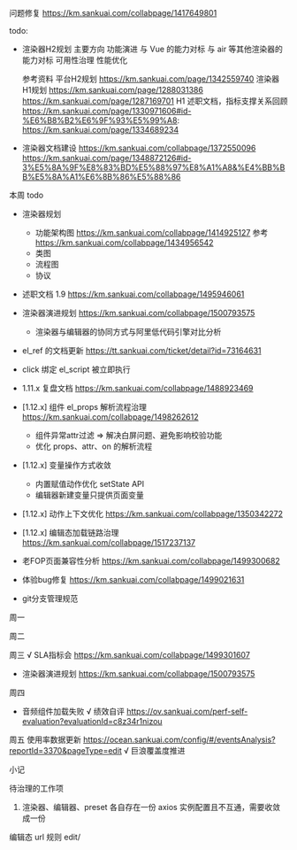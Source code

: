 问题修复 https://km.sankuai.com/collabpage/1417649801

todo: 
  - 渲染器H2规划
    主要方向
      功能演进
        与 Vue 的能力对标
        与 air 等其他渲染器的能力对标
      可用性治理
      性能优化
    
    参考资料
      平台H2规划 https://km.sankuai.com/page/1342559740
      渲染器H1规划
        https://km.sankuai.com/page/1288031386
        https://km.sankuai.com/page/1287169701
      H1 述职文档，指标支撑关系回顾
        https://km.sankuai.com/page/1330971606#id-%E6%B8%B2%E6%9F%93%E5%99%A8:
        https://km.sankuai.com/page/1334689234

  - 渲染器文档建设 
    https://km.sankuai.com/collabpage/1372550096
    https://km.sankuai.com/page/1348872126#id-3%E5%8A%9F%E8%83%BD%E5%88%97%E8%A1%A8&%E4%BB%BB%E5%8A%A1%E6%8B%86%E5%88%86

本周 todo
  - 渲染器规划
    - 功能架构图 https://km.sankuai.com/collabpage/1414925127
      参考 https://km.sankuai.com/collabpage/1434956542
    - 类图
    - 流程图
    - 协议

  - 述职文档 1.9 https://km.sankuai.com/collabpage/1495946061
  - 渲染器演进规划 https://km.sankuai.com/collabpage/1500793575
    - 渲染器与编辑器的协同方式与阿里低代码引擎对比分析

  - el_ref 的文档更新 https://tt.sankuai.com/ticket/detail?id=73164631
  - click 绑定 el_script 被立即执行
  - 1.11.x 复盘文档 https://km.sankuai.com/collabpage/1488923469
  - [1.12.x] 组件 el_props 解析流程治理 https://km.sankuai.com/collabpage/1498262612
    - 组件异常attr过滤 => 解决白屏问题、避免影响校验功能
    - 优化 props、attr、on 的解析流程
  - [1.12.x] 变量操作方式收敛
    - 内置赋值动作优化 setState API
    - 编辑器新建变量只提供页面变量
  - [1.12.x] 动作上下文优化 https://km.sankuai.com/collabpage/1350342272
  - [1.12.x] 编辑态加载链路治理 https://km.sankuai.com/collabpage/1517237137
  - 老FOP页面兼容性分析 https://km.sankuai.com/collabpage/1499300682
  - 体验bug修复 https://km.sankuai.com/collabpage/1499021631

  - git分支管理规范

周一

周二
  
周三
  √ SLA指标会 https://km.sankuai.com/collabpage/1499301607
  - 渲染器演进规划 https://km.sankuai.com/collabpage/1500793575

周四
  - 音频组件加载失败
  √ 绩效自评 https://ov.sankuai.com/perf-self-evaluation?evaluationId=c8z34r1nizou

周五
  使用率数据更新 https://ocean.sankuai.com/config/#/eventsAnalysis?reportId=3370&pageType=edit
  √ 巨浪覆盖度推进
    
小记
  
待治理的工作项
1. 渲染器、编辑器、preset 各自存在一份 axios 实例配置且不互通，需要收敛成一份

编辑态 url 规则 edit/



